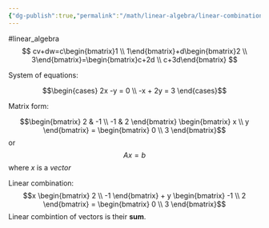 ```yaml
---
{"dg-publish":true,"permalink":"/math/linear-algebra/linear-combination/","created":"","updated":""}
---
```


#linear_algebra 
$$
cv+dw=c\begin{bmatrix}1 \\ 1\end{bmatrix}+d\begin{bmatrix}2 \\ 3\end{bmatrix}=\begin{bmatrix}c+2d \\ c+3d\end{bmatrix}
$$


System of equations:

$$\begin{cases} 2x -y = 0 \\ -x + 2y = 3 \end{cases}$$

Matrix form:

$$\begin{bmatrix} 2 & -1 \\ -1 & 2 \end{bmatrix} \begin{bmatrix} x  \\ y \end{bmatrix} = \begin{bmatrix} 0 \\ 3 \end{bmatrix}$$
or 
$$Ax = b$$
where $x$ is a *vector*

Linear combination:
$$x \begin{bmatrix} 2 \\ -1 \end{bmatrix} + y \begin{bmatrix} -1 \\ 2 \end{bmatrix} = \begin{bmatrix} 0 \\ 3 \end{bmatrix}$$
Linear combintion of vectors is their **sum**.
